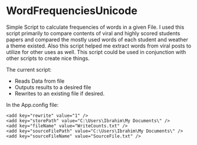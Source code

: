 # WordFrequenciesUnicode
Simple Script to calculate frequencies of words in a given File. 
I used this script primarily to compare contents of viral and highly scored students papers and compared the mostly used words of each student and weather a theme existed. Also this script helped me extract words from viral posts to utilize for other uses as well. This script could be used in conjunction with other scripts to create nice things.


The current script:
- Reads Data from file
- Outputs results to a desired file
- Rewrites to an existing file if desired.

In the App.config file:
     
    <add key="rewrite" value="1" />
    <add key="storePath" value="C:\Users\Ibrahim\My Documents\" />
    <add key="fileName" value="WriteCounts.txt" />
    <add key="sourceFilePath" value="C:\Users\Ibrahim\My Documents\" />
    <add key="sourceFileName" value="SourceFile.txt" />
 

